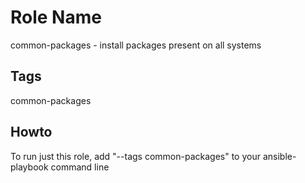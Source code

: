 Role Name
=========

common-packages - install packages present on all systems

Tags
----
common-packages

Howto
-----
To run just this role, add "--tags common-packages" to your ansible-playbook command line


